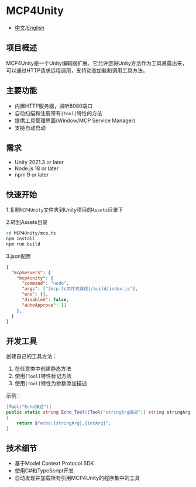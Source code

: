 # MCP4Unity

- [中文](./README_CN.md)/[English](./README.md)

## 项目概述

MCP4Unity是一个Unity编辑器扩展。它允许您将Unity方法作为工具暴露出来，可以通过HTTP请求远程调用，支持动态加载和调用工具方法。

## 主要功能

- 内置HTTP服务器，监听8080端口
- 自动扫描和注册带有`[Tool]`特性的方法
- 提供工具管理界面(Window/MCP Service Manager)
- 支持自动启动

## 需求

- Unity 2021.3 or later
- Node.js 18 or later
- npm 9 or later

## 快速开始

1.复制`MCP4Unity`文件夹到Unity项目的`Assets`目录下

2.转到Assets目录

```bash
cd MCP4Unity/mcp.ts
npm install
npm run build
```

3.json配置

```json
{
  "mcpServers": {
    "mcp4unity": {
      "command": "node",
      "args": ["[mcp.ts文件夹路径]/build/index.js"],
      "env": {},
      "disabled": false,
      "autoApprove": []
    },
  }
}

```

## 开发工具

创建自己的工具方法：

1. 在任意类中创建静态方法
2. 使用`[Tool]`特性标记方法
3. 使用`[Tool]`特性为参数添加描述

示例：

```csharp
[Tool("Echo描述")]
public static string Echo_Tool([Tool("stringArg描述")] string stringArg, [Tool("intArg描述")] int intArg)
{
    return $"echo:{stringArg},{intArg}";
}
```

## 技术细节

- 基于Model Context Protocol SDK
- 使用C#和TypeScript开发
- 自动发现并加载所有引用MCP4Unity的程序集中的工具
